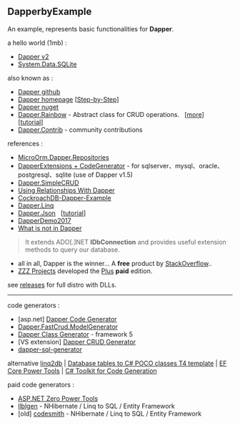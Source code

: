 ## DapperbyExample
An example, represents basic functionalities for **Dapper**.  

 a hello world (1mb) :
 * [Dapper v2](https://dapper-tutorial.net/dapper)
 * [System.Data.SQLite](https://www.nuget.org/packages/System.Data.SQLite/)

also known as :
* [Dapper github](https://github.com/DapperLib/Dapper)
* [Dapper homepage](https://dapper-tutorial.net/dapper) [[Step-by-Step](https://dapper-tutorial.net/step-by-step-tutorial)]
* [Dapper nuget](https://www.nuget.org/packages/Dapper/)
* [Dapper.Rainbow](https://www.nuget.org/packages/Dapper.Rainbow/) - Abstract class for CRUD operations. &nbsp; [[more](https://stackoverflow.com/a/13052147)] &nbsp; [[tutorial](https://riptutorial.com/dapper-rainbow/learn/100000/getting-started)]
* [Dapper.Contrib](https://github.com/DapperLib/Dapper.Contrib) - community contributions

references :
* [MicroOrm.Dapper.Repositories](https://github.com/phnx47/dapper-repositories)
* [DapperExtensions + CodeGenerator](https://github.com/znyet/DapperExtensions) - for sqlserver、mysql、oracle、postgresql、sqlite (use of Dapper v1.5)
* [Dapper.SimpleCRUD](https://github.com/ericdc1/Dapper.SimpleCRUD)
* [Using Relationships With Dapper](https://www.learndapper.com/relationships)
* [CockroachDB-Dapper-Example](https://github.com/Hytm/CockroachDB-Dapper-Example)
* [Dapper.Linq](https://github.com/soul-soft/Dapper.Linq)
* [Dapper.Json](https://github.com/byme8/Dapper.Json) &nbsp; [[tutorial](https://dev.to/byme8/making-dapper-and-json-friends-5afc)]
* [DapperDemo2017](https://github.com/das2017/14-DapperDemo)
* [What is not in Dapper](https://youtu.be/4Wmjo2zXt_M?t=568)

> It extends ADO[.]NET **IDbConnection** and provides useful extension methods to query our database.

* all in all, Dapper is the winner...  A **free** product by [StackOverflow](https://www.infoq.com/news/2011/04/dapper-released/)..  
* [ZZZ Projects](https://zzzprojects.com/) developed the [Plus](https://dapper-plus.net/) **paid** edition.

see [releases](https://github.com/pipiscrew/small_prjs/releases) for full distro with DLLs.  

---

code generators :
* [asp.net] [Dapper Code Generator](https://github.com/spronkets/DapperCodeGenerator)
* [Dapper.FastCrud.ModelGenerator](https://www.nuget.org/packages/Dapper.FastCrud.ModelGenerator#readme-body-tab)
* [Dapper Class Generator](https://github.com/baranovskis/dapper-class-generator) - framework 5
* [VS extension] [Dapper CRUD Generator](https://marketplace.visualstudio.com/items?itemName=thiagoguaru.DapperCrudGenerator)
* [dapper-sql-generator](https://github.com/fdonnet/dapper-sql-generator)

alternative [linq2db](https://github.com/linq2db/linq2db) | [Database tables to C# POCO classes T4 template](http://teamyudin.blogspot.com/2012/06/database-tables-to-c-poco-classes-t4.html) | [EF Core Power Tools](https://marketplace.visualstudio.com/items?itemName=ErikEJ.EFCorePowerTools) 
| [C# Toolkit for Code Generation](https://github.com/CodegenCS/CodegenCS)  

paid code generators :  
* [ASP.NET Zero Power Tools](https://marketplace.visualstudio.com/items?itemName=Volosoft.AspNetZeroPowerTools)
* [llblgen](https://www.llblgen.com/) - NHibernate / Linq to SQL / Entity Framework
* [old] [codesmith](https://www.codesmithtools.com/) - NHibernate / Linq to SQL / Entity Framework